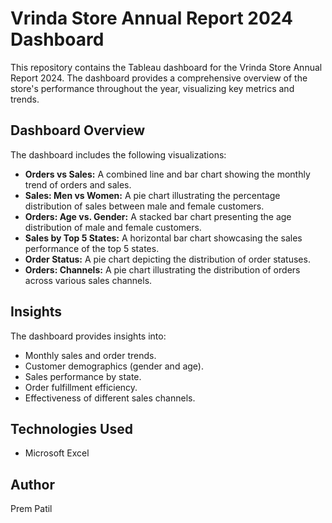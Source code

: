 # Vrinda Store Annual Report 2024 Dashboard

This repository contains the Tableau dashboard for the Vrinda Store Annual Report 2024. The dashboard provides a comprehensive overview of the store's performance throughout the year, visualizing key metrics and trends.

## Dashboard Overview

The dashboard includes the following visualizations:

* **Orders vs Sales:** A combined line and bar chart showing the monthly trend of orders and sales.
* **Sales: Men vs Women:** A pie chart illustrating the percentage distribution of sales between male and female customers.
* **Orders: Age vs. Gender:** A stacked bar chart presenting the age distribution of male and female customers.
* **Sales by Top 5 States:** A horizontal bar chart showcasing the sales performance of the top 5 states.
* **Order Status:** A pie chart depicting the distribution of order statuses.
* **Orders: Channels:** A pie chart illustrating the distribution of orders across various sales channels.


## Insights

The dashboard provides insights into:

* Monthly sales and order trends.
* Customer demographics (gender and age).
* Sales performance by state.
* Order fulfillment efficiency.
* Effectiveness of different sales channels.

## Technologies Used

* Microsoft Excel

## Author

Prem Patil

